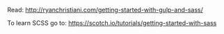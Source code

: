 Read:
http://ryanchristiani.com/getting-started-with-gulp-and-sass/

To learn SCSS go to:
https://scotch.io/tutorials/getting-started-with-sass